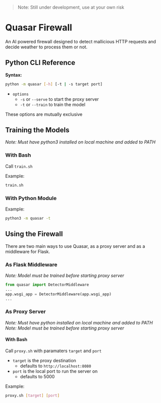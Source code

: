 > Note: Still under development, use at your own risk
> 

# Quasar Firewall
An AI powered firewall designed to detect mallicious HTTP requests and decide weather to process them or not.

## Python CLI Reference
**Syntax:**
```bash
python -m quasar [-h] [-t | -s target port]
```

- `options`
  - `-s` or `--serve` to start the proxy server
  - `-t` or `--train` to train the model

These options are mutually exclusive

## Training the Models
*Note: Must have python3 installed on local machine and added to PATH*

### With Bash
Call `train.sh`

Example:
```bash
train.sh
```

### With Python Module
Example:
```bash
python3 -m quasar -t
```

## Using the Firewall
There are two main ways to use Quasar, as a proxy server and as a middleware for Flask.

### As Flask Middleware
*Note: Model must be trained before starting proxy server*
```python
from quasar import DetectorMiddleware
...
app.wsgi_app = DetectorMiddleware(app.wsgi_app)
...
```

### As Proxy Server
*Note: Must have python installed on local machine and added to PATH*<br>
*Note: Model must be trained before starting proxy server*

#### **With Bash**
Call `proxy.sh` with paramaters `target` and  `port`
- `target` is the proxy destination
  - defaults to `http://localhost:8080`
- `port` is the local port to run the server on
  - defaults to 5000

Example:
```bash
proxy.sh [target] [port]
```